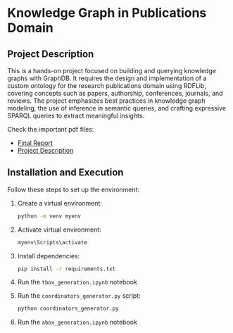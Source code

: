 # Knowledge Graph in Publications Domain

## Project Description
This is a hands-on project focused on building and querying knowledge graphs with GraphDB. It requires the design and implementation of a custom ontology for the research publications domain using RDFLib, covering concepts such as papers, authorship, conferences, journals, and reviews. The project emphasizes best practices in knowledge graph modeling, the use of inference in semantic queries, and crafting expressive SPARQL queries to extract meaningful insights.

Check the important pdf files:
- [Final Report](https://github.com/stef4k/knowledge-graph-paper-citations/blob/main/final-docs/final_report.pdf)
- [Project Description](https://github.com/stef4k/knowledge-graph-paper-citations/blob/main/final-docs/assignment_description.pdf)



## Installation and Execution
Follow these steps to set up the environment:

1. Create a virtual environment:
   ```sh
   python -m venv myenv
   ```

2. Activate virtual environment:
   ```sh
   myenv\Scripts\activate
   ```

3. Install dependencies:
   ```sh
   pip install -r requirements.txt
   ```

4. Run the `tbox_generation.ipynb` notebook

5. Run the `coordinators_generator.py` script:
   ```sh
   python coordinators_generator.py
   ```

6. Run the `abox_generation.ipynb` notebook
